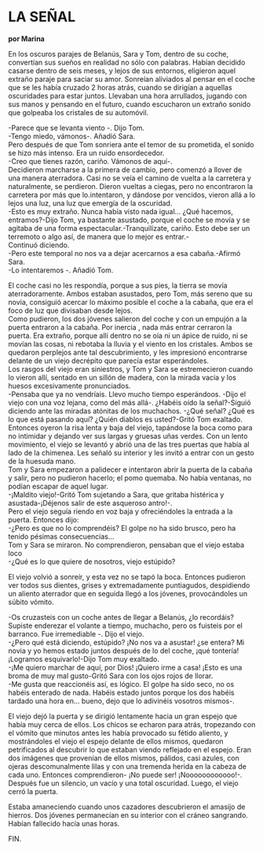 # LA SEÑAL

**por Marina**

En los oscuros parajes de Belanús, Sara y Tom, dentro de su coche,
convertían sus sueños en realidad no sólo con palabras. Habían decidido
casarse dentro de seis meses, y lejos de sus entornos, eligieron aquel
extraño paraje para saciar su amor. Sonreían aliviados al pensar en el
coche que se les había cruzado 2 horas atrás, cuando se dirigían a
aquellas oscuridades para estar juntos. Llevaban una hora arrullados,
jugando con sus manos y pensando en el futuro, cuando escucharon un
extraño sonido que golpeaba los cristales de su automóvil.

-Parece que se levanta viento -. Dijo Tom.  
-Tengo miedo, vámonos-. Añadió Sara.  
Pero después de que Tom sonriera ante el temor de su prometida, el
sonido se hizo más intenso. Era un ruido ensordecedor.  
-Creo que tienes razón, cariño. Vámonos de aquí-.  
Decidieron marcharse a la primera de cambio, pero comenzó a llover de
una manera aterradora. Casi no se veía el camino de vuelta a la
carretera y naturalmente, se perdieron. Dieron vueltas a ciegas, pero
no encontraron la carretera por más que lo.intentaron, y dándose por
vencidos, vieron allá a lo lejos una luz, una luz que emergía de la
oscuridad.  
-Esto es muy extraño. Nunca había visto nada igual... ¿Qué hacemos,
entramos?-Dijo Tom, ya bastante asustado, porque el coche se movía y
se agitaba de una forma espectacular.-Tranquilízate, cariño. Esto debe
ser un terremoto o algo así, de manera que lo mejor es entrar.-  
Continuó diciendo.  
-Pero este temporal no nos va a dejar acercarnos a esa cabaña.-Afirmó
Sara.  
-Lo intentaremos -. Añadió Tom.

El coche casi no les respondía, porque a sus pies, la tierra se movía
aterradoramente. Ambos estaban asustados, pero Tom, más sereno que su
novia, consiguió acercar lo máximo posible el coche a la cabaña, que
era el foco de luz que divisaban desde lejos.  
Como pudieron, los dos jóvenes salieron del coche y con un empujón a la
puerta entraron a la cabaña. Por inercia , nada más entrar cerraron la
puerta. Era extraño, porque allí dentro no se oía ni un ápice de ruido,
ni se movían las cosas, ni rebotaba la lluvia y el viento en los
cristales. Ambos se quedaron perplejos ante tal descubrimiento, y les
impresionó encontrarse delante de un viejo decrépito que parecía estar
esperándoles.  
Los rasgos del viejo eran siniestros, y Tom y Sara se estremecieron
cuando lo vieron allí, sentado en un sillón de madera, con la mirada
vacía y los huesos excesivamente pronunciados.  
-Pensaba que ya no vendríais. Llevo mucho tiempo esperándoos. -Dijo
el viejo con una voz lejana, como del más allá-. ¿Habéis oído la
señal?-Siguió diciendo ante las miradas atónitas de los muchachos.
-¿Qué señal? ¿Qué es lo que está pasando aquí? ¿Quién diablos es
usted?-Gritó Tom exaltado.  
Entonces oyeron la risa lenta y baja del viejo, tapándose la boca como
para no intimidar y dejando ver sus largas y gruesas uñas verdes. Con
un lento movimiento, el viejo se levantó y abrió una de las tres
puertas que había al lado de la chimenea. Les señaló su interior y les
invitó a entrar con un gesto de la huesuda mano.  
Tom y Sara empezaron a palidecer e intentaron abrir la puerta de la
cabaña y salir, pero no pudieron hacerlo; el pomo quemaba. No había
ventanas, no podían escapar de aquel lugar.  
-¡Maldito viejo!-Gritó Tom sujetando a Sara, que gritaba histérica y
asustada-¡Déjenos salir de este asqueroso antro!-.  
Pero el viejo seguía riendo en voz baja y ofreciéndoles la entrada a la
puerta. Entonces dijo:  
-¿Pero es que no lo comprendéis? El golpe no ha sido brusco, pero ha
tenido pésimas consecuencias...  
Tom y Sara se miraron. No comprendieron, pensaban que el viejo estaba
loco  
-¿Qué es lo que quiere de nosotros, viejo estúpido?

El viejo volvió a sonreír, y esta vez no se tapó la boca. Entonces
pudieron ver todos sus dientes, grises y extremadamente puntiagudos,
despidiendo un aliento aterrador que en seguida llegó a los jóvenes,
provocándoles un súbito vómito.

-Os cruzasteis con un coche antes de llegar a Belanús, ¿lo recordáis?
Supiste enderezar el volante a tiempo, muchacho, pero os fuisteis por
el barranco. Fue irremediable -. Dijo el viejo.  
-¿Pero qué está diciendo, estúpido? ¡No nos va a asustar! ¿se entera?
Mi novia y yo hemos estado juntos después de lo del coche, ¡qué
tontería! ¡Logramos esquivarlo!-Dijo Tom muy exaltado.  
-¡Me quiero marchar de aquí, por Dios! ¡Quiero irme a casa! ¡Esto es
una broma de muy mal gusto-Gritó Sara con los ojos rojos de llorar.  
-Me gusta que reaccionéis así, es lógico. El golpe ha sido seco, no os
habéis enterado de nada. Habéis estado juntos porque los dos habéis
tardado una hora en... bueno, dejo que lo adivinéis vosotros mismos-.

El viejo dejó la puerta y se dirigió lentamente hacia un gran espejo
que había muy cerca de ellos. Los chicos se echaron para atrás,
tropezando con el vómito que minutos antes les había provocado su
fétido aliento, y mostrándoles el viejo el espejo delante de ellos
mismos, quedaron petrificados al descubrir lo que estaban viendo
reflejado en el espejo. Eran dos imágenes que provenían de ellos
mismos, pálidos, casi azules, con ojeras descomunalmente lilas y con
una tremenda herida en la cabeza de cada uno. Entonces comprendieron-
¡No puede ser! ¡Noooooooooooo!-. Después fue un silencio, un vacío y
una total oscuridad. Luego, el viejo cerró la puerta.

Estaba amaneciendo cuando unos cazadores descubrieron el amasijo de
hierros. Dos jóvenes permanecían en su interior con el cráneo
sangrando. Habían fallecido hacía unas horas.

FIN.